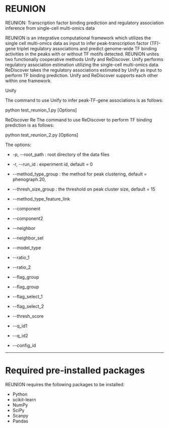 # REUNION
REUNION: Transcription factor binding prediction
and regulatory association inference from single-cell
multi-omics data

REUNION is an integrative computational framework which utilizes the single cell multi-omics data as input to infer peak-transcription factor (TF)-gene triplet regulatory associations and predict genome-wide TF binding activities in the peaks with or without TF motifs detected. 
REUNION unites two functionally cooperative methods Unify and ReDiscover. 
Unify performs regulatory association estimation utilizing the single-cell multi-omics data.
ReDiscover takes the regulatory associations estimated by Unify as input to perform TF binding prediction. Unify and ReDiscover supports each other within one framework.

Unify

The command to use Unify to infer peak-TF-gene associations is as follows:

python test_reunion_1.py [Options]


ReDiscover
Re
The command to use ReDiscover to perform TF binding prediction is as follows:

python test_reunion_2.py [Options]

The options:

- -p, --root_path : root directory of the data files

- -r, --run_id : experiment id, default = 0

- --method_type_group : the method for peak clustering, default = phenograph.20,

- --thresh_size_group : the threshold on peak cluster size, default = 15

- --method_type_feature_link

- --component

- --component2

- --neighbor

- --neighbor_sel

- --model_type

- --ratio_1

- --ratio_2

- --flag_group

- --flag_group

- --flag_select_1

- --flag_select_2

- --thresh_score

- --q_id1

- --q_id2

- --config_id

************************************************************************************
# Required pre-installed packages
REUNION requires the following packages to be installed:
- Python 
- scikit-learn
- NumPy 
- SciPy
- Scanpy
- Pandas
  
